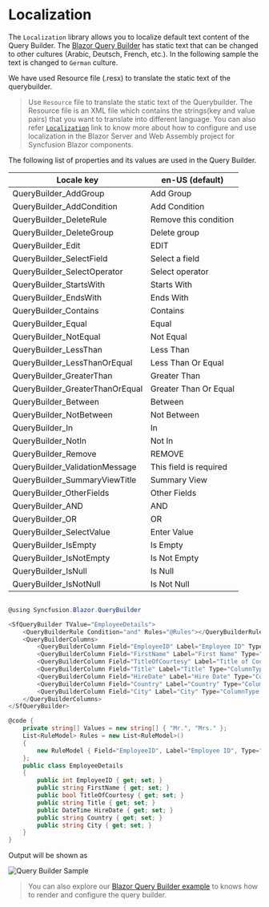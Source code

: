 # Localization

The `Localization` library allows you to localize default text content of the Query Builder. The [Blazor Query Builder](https://www.syncfusion.com/blazor-components/blazor-query-builder) has static text that can be changed to other cultures (Arabic, Deutsch, French, etc.). In the following sample the text is changed to `German` culture.

We have used Resource file (.resx) to translate the static text of the querybuilder.

> Use `Resource` file to translate the static text of the Querybuilder. The Resource file is an XML file which contains the strings(key and value pairs) that you want to translate into different language. You can also refer [`Localization`](https://blazor.syncfusion.com/documentation/common/localization/#how-to-enable-localization-in-blazor-application) link to know more about how to configure and use localization in the Blazor Server and Web Assembly project for Syncfusion Blazor components.

The following list of properties and its values are used in the Query Builder.

| Locale key | en-US (default) |
| ------------ | ----------------------- |
| QueryBuilder_AddGroup  | Add Group |
| QueryBuilder_AddCondition  | Add Condition |
| QueryBuilder_DeleteRule | Remove this condition |
| QueryBuilder_DeleteGroup | Delete group |
| QueryBuilder_Edit | EDIT |
| QueryBuilder_SelectField | Select a field |
| QueryBuilder_SelectOperator | Select operator |
| QueryBuilder_StartsWith | Starts With|
| QueryBuilder_EndsWith | Ends With |
| QueryBuilder_Contains | Contains |
| QueryBuilder_Equal | Equal |
| QueryBuilder_NotEqual | Not Equal |
| QueryBuilder_LessThan | Less Than |
| QueryBuilder_LessThanOrEqual | Less Than Or Equal |
| QueryBuilder_GreaterThan | Greater Than |
| QueryBuilder_GreaterThanOrEqual | Greater Than Or Equal |
| QueryBuilder_Between | Between |
| QueryBuilder_NotBetween | Not Between|
| QueryBuilder_In | In |
| QueryBuilder_NotIn | Not In |
| QueryBuilder_Remove | REMOVE |
| QueryBuilder_ValidationMessage | This field is required |
| QueryBuilder_SummaryViewTitle | Summary View |
| QueryBuilder_OtherFields | Other Fields |
| QueryBuilder_AND | AND |
| QueryBuilder_OR | OR |
| QueryBuilder_SelectValue | Enter Value |
| QueryBuilder_IsEmpty | Is Empty |
| QueryBuilder_IsNotEmpty | Is Not Empty |
| QueryBuilder_IsNull | Is Null |
| QueryBuilder_IsNotNull | Is Not Null |

```csharp

@using Syncfusion.Blazor.QueryBuilder

<SfQueryBuilder TValue="EmployeeDetails">
    <QueryBuilderRule Condition="and" Rules="@Rules"></QueryBuilderRule>
    <QueryBuilderColumns>
        <QueryBuilderColumn Field="EmployeeID" Label="Employee ID" Type="ColumnType.Number"></QueryBuilderColumn>
        <QueryBuilderColumn Field="FirstName" Label="First Name" Type="ColumnType.String"></QueryBuilderColumn>
        <QueryBuilderColumn Field="TitleOfCourtesy" Label="Title of Courtesy" Type="ColumnType.Boolean" Values="Values"></QueryBuilderColumn>
        <QueryBuilderColumn Field="Title" Label="Title" Type="ColumnType.String"></QueryBuilderColumn>
        <QueryBuilderColumn Field="HireDate" Label="Hire Date" Type="ColumnType.Date"></QueryBuilderColumn>
        <QueryBuilderColumn Field="Country" Label="Country" Type="ColumnType.String"></QueryBuilderColumn>
        <QueryBuilderColumn Field="City" Label="City" Type="ColumnType.String"></QueryBuilderColumn>
    </QueryBuilderColumns>
</SfQueryBuilder>

@code {
    private string[] Values = new string[] { "Mr.", "Mrs." };
    List<RuleModel> Rules = new List<RuleModel>()
    {
        new RuleModel { Field="EmployeeID", Label="Employee ID", Type="Number", Operator="equal", Value = 2345 }
    };
    public class EmployeeDetails
    {
        public int EmployeeID { get; set; }
        public string FirstName { get; set; }
        public bool TitleOfCourtesy { get; set; }
        public string Title { get; set; }
        public DateTime HireDate { get; set; }
        public string Country { get; set; }
        public string City { get; set; }
    }
}

```

Output will be shown as

![Query Builder Sample](./images/qb-locale.png)
> You can also explore our [Blazor Query Builder example](https://blazor.syncfusion.com/demos/query-builder/default-functionalities?theme=bootstrap4) to knows how to render and configure the query builder.
